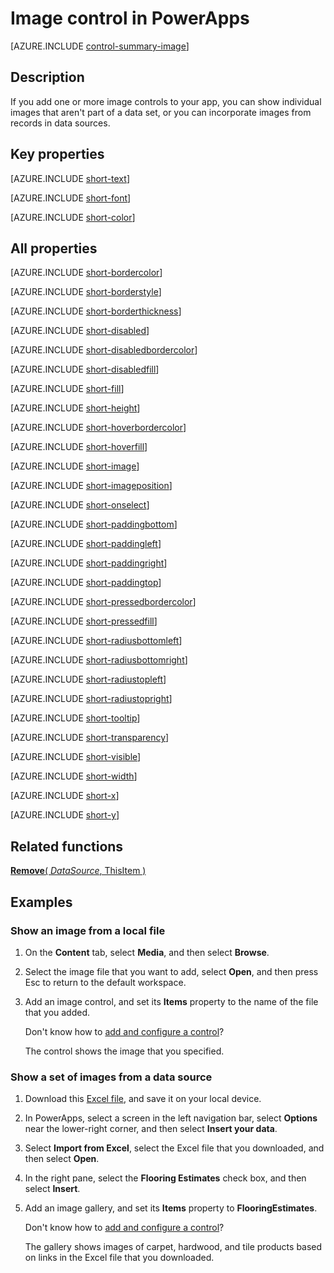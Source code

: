 <properties
    pageTitle="Image control: reference | Microsoft PowerApps"
    description="Information, including properties and examples, about the image control"
    services=""
    suite="powerapps"
    documentationCenter="na"
    authors="aftowen"
    manager="erikre"
    editor=""
    tags=""/>

<tags
   ms.service="powerapps"
   ms.devlang="na"
   ms.topic="article"
   ms.tgt_pltfrm="na"
   ms.workload="na"
   ms.date="03/11/2016"
   ms.author="anneta"/>

# Image control in PowerApps #
[AZURE.INCLUDE [control-summary-image](../../includes/control-summary-image.md)]

## Description ##
If you add one or more image controls to your app, you can show individual images that aren't part of a data set, or you can incorporate images from records in data sources.

## Key properties ##

[AZURE.INCLUDE [short-text](../../includes/short-text.md)]

[AZURE.INCLUDE [short-font](../../includes/short-font.md)]

[AZURE.INCLUDE [short-color](../../includes/short-color.md)]

## All properties ##
[AZURE.INCLUDE [short-bordercolor](../../includes/short-bordercolor.md)]

[AZURE.INCLUDE [short-borderstyle](../../includes/short-borderstyle.md)]

[AZURE.INCLUDE [short-borderthickness](../../includes/short-borderthickness.md)]

[AZURE.INCLUDE [short-disabled](../../includes/short-disabled.md)]

[AZURE.INCLUDE [short-disabledbordercolor](../../includes/short-disabledbordercolor.md)]

[AZURE.INCLUDE [short-disabledfill](../../includes/short-disabledfill.md)]

[AZURE.INCLUDE [short-fill](../../includes/short-fill.md)]

[AZURE.INCLUDE [short-height](../../includes/short-height.md)]

[AZURE.INCLUDE [short-hoverbordercolor](../../includes/short-hoverbordercolor.md)]

[AZURE.INCLUDE [short-hoverfill](../../includes/short-hoverfill.md)]

[AZURE.INCLUDE [short-image](../../includes/short-image.md)]

[AZURE.INCLUDE [short-imageposition](../../includes/short-imageposition.md)]

[AZURE.INCLUDE [short-onselect](../../includes/short-onselect.md)]

[AZURE.INCLUDE [short-paddingbottom](../../includes/short-paddingbottom.md)]

[AZURE.INCLUDE [short-paddingleft](../../includes/short-paddingleft.md)]

[AZURE.INCLUDE [short-paddingright](../../includes/short-paddingright.md)]

[AZURE.INCLUDE [short-paddingtop](../../includes/short-paddingtop.md)]

[AZURE.INCLUDE [short-pressedbordercolor](../../includes/short-pressedbordercolor.md)]

[AZURE.INCLUDE [short-pressedfill](../../includes/short-pressedfill.md)]

[AZURE.INCLUDE [short-radiusbottomleft](../../includes/short-radiusbottomleft.md)]

[AZURE.INCLUDE [short-radiusbottomright](../../includes/short-radiusbottomright.md)]

[AZURE.INCLUDE [short-radiustopleft](../../includes/short-radiustopleft.md)]

[AZURE.INCLUDE [short-radiustopright](../../includes/short-radiustopright.md)]

[AZURE.INCLUDE [short-tooltip](../../includes/short-tooltip.md)]

[AZURE.INCLUDE [short-transparency](../../includes/short-transparency.md)]

[AZURE.INCLUDE [short-visible](../../includes/short-visible.md)]

[AZURE.INCLUDE [short-width](../../includes/short-width.md)]

[AZURE.INCLUDE [short-x](../../includes/short-x.md)]

[AZURE.INCLUDE [short-y](../../includes/short-y.md)]

## Related functions ##

[**Remove**( *DataSource*, ThisItem )](function-remove-removeif.md)

## Examples ##
### Show an image from a local file ###
1. On the **Content** tab, select **Media**, and then select **Browse**.

1. Select the image file that you want to add, select **Open**, and then press Esc to return to the default workspace.

1. Add an image control, and set its **Items** property to the name of the file that you added.

	Don't know how to [add and configure a control](add-configure-controls.md)?

	The control shows the image that you specified.

### Show a set of images from a data source ###
1. Download this [Excel file](https://pwrappssamples.blob.core.windows.net/samples/FlooringEstimates.xlsx), and save it on your local device.

1. In PowerApps, select a screen in the left navigation bar, select **Options** near the lower-right corner, and then select **Insert your data**.

1. Select **Import from Excel**, select the Excel file that you downloaded, and then select **Open**.

1. In the right pane, select the **Flooring Estimates** check box, and then select **Insert**.

1. Add an image gallery, and set its **Items** property to **FlooringEstimates**.

	Don't know how to [add and configure a control](add-configure-controls.md)?

	The gallery shows images of carpet, hardwood, and tile products based on links in the Excel file that you downloaded.

